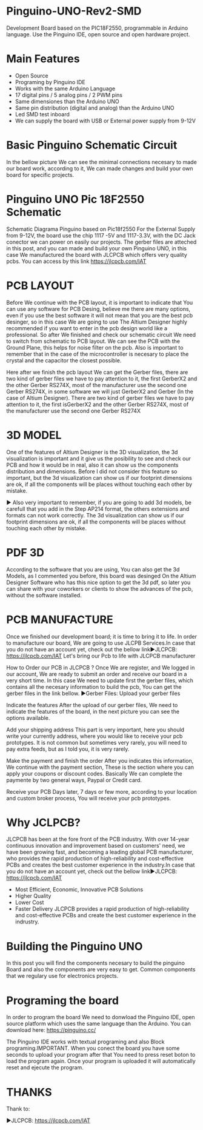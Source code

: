 # Pinguino-UNO-Rev2-SMD
Development Board based on the PIC18F2550, programmable in Arduino language. Use the Pinguino IDE, open source and open hardware project.

# Main Features
- Open Source
- Programing by Pinguino IDE
- Works with the same Arduino Language
- 17 digital pins / 5 analog pins / 2 PWM pins
- Same dimensiones than the Arduino UNO
- Same pin distribution (digital and analog) than the Arduino UNO
- Led SMD test inboard
- We can supply the board with USB or External power supply from 9-12V

# Basic Pinguino Schematic Circuit
In the bellow picture We can see the minimal connections necesary to made our board work, according to it, We can made changes and build your own board for specific projects.

# Pinguino UNO Pic 18F2550 Schematic
Schematic Diagrama Pinguino based on Pic18f2550
For the External Supply from 9-12V, the board use the chip 1117 -5V and 1117-3.3V, with the DC Jack conector we can power on easily our projects.
The gerber files are atteched in this post, and you can made and build your own Pinguino UNO, in this case We manufactured the board with JLCPCB which offers very quality pcbs. You can access by this link https://jlcpcb.com/IAT

# PCB LAYOUT
Before We continue with the PCB layout, it is important to indicate that You can use any software for PCB Desing, believe me there are many options, even if you use the best software it will not mean that you are the best pcb desinger, so in this case We are going to use The Altium Designer highly recommended if you want to enter in the pcb design world like a professional.
So after We finished and check our schematic circuit We need to switch from schematic to PCB layout. We can see the PCB with the Ground Plane, this helps for noise filter on the pcb. Also is important to remember that in the case of the microcontroller is necesary to place the crystal and the capacitor the closest possible.

Here after we finish the pcb layout We can get the Gerber files, there are two kind of gerber files we have to pay attention to it, the first GerberX2 and the other Gerber RS274X, most of the manufacturer use the second one Gerber RS274X, in some software we will just GerberX2 and Gerber (In the case of Altium Designer).
There are two kind of gerber files we have to pay attention to it, the first isGerberX2 and the other Gerber RS274X, most of the manufacturer use the second one Gerber RS274X

# 3D MODEL
One of the features of Altium Designer is the 3D visualization, the 3d visualization is important and it give us the posibility to see and check our PCB and how it would be in real, also it can show us the components distribution and dimensions. Before I did not consider this feature so important, but the 3d visualization can show us if our footprint dimensions are ok, if all the components will be places without touching each other by mistake.

► Also very important to remember, if you are going to add 3d models, be carefull that you add in the Step AP214 format, the others extensions and formats can not work correctly.
The 3d visualization can show us if our footprint dimensions are ok, if all the components will be places without touching each other by mistake.

# PDF 3D
According to the software that you are using, You can also get the 3d Models, as I commented you before, this board was desinged On the Altium Designer Software who has this nice option to get the 3d pdf, so later you can share with your coworkers or clients to show the advances of the pcb, without the software installed.

# PCB MANUFACTURE
Once we finished our development board; it is time to bring it to life. In order to manufacture our board, We are going to use JLCPB Services.In case that you do not have an account yet, check out the bellow link►JLCPCB: https://jlcpcb.com/IAT
Let's bring our Pcb to life with JLCPCB manufacturer

How to Order our PCB in JLCPCB ?
Once We are register, and We logged in our account, We are ready to submit an order and receive our board in a very short time. In this case We need to update first the gerber files, which contains all the necesary information to build the pcb, You can get the gerber files in the link bellow.
►Gerber Files:
Upload your gerber files

Indicate the features
After the upload of our gerber files, We need to indicate the features of the board, in the next picture you can see the options available.

Add your shipping address
This part is very important, here you should write your currently address, where you would like to receive your pcb prototypes. It is not common but sometimes very rarely, you will need to pay extra feeds, but as I told you, it is very rarely.

Make the payment and finish the order
After you indicates this information, We continue with the payment section, These is the section where you can apply your coupons or discount codes. Basically We can complete the paymente by two general ways, Paypal or Credit card.

Receive your PCB
Days later, 7 days or few more, according to your location and custom broker process, You will receive your pcb prototypes.

# Why JCLPCB?
JLCPCB has been at the fore front of the PCB industry. With over 14-year continuous innovation and improvement based on customers' need, we have been growing fast, and becoming a leading global PCB manufacturer, who provides the rapid production of high-reliability and cost-effective PCBs and creates the best customer experience in the industry.In case that you do not have an account yet, check out the bellow link►JLCPCB: https://jlcpcb.com/IAT

- Most Efficient, Economic, Innovative PCB Solutions
- Higher Quality
- Lower Cost
- Faster Delivery
JLCPCB provides a rapid production of high-reliability and cost-effective PCBs and create the best customer experience in the indrustry.

# Building the Pinguino UNO
In this post you will find the components necesary to build the pinguino Board and also the components are very easy to get. Common components that we regulary use for electronics projects.

#  Programing the board
In order to program the board We need to donwload the Pinguino IDE, open source platform which uses the same language than the Arduino. You can download here: https://pinguino.cc/

The Pinguino IDE works with textual programing and also Block programing.IMPORTANT. When you conect the board you have some seconds to upload your program after that You need to press reset boton to load the program again. Once your program is uploaded it will automatically reset and ejecute the program.

# THANKS
Thank to:

►JLCPCB: https://jlcpcb.com/IAT


